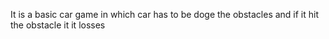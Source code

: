 It is a basic car game in which car has to be doge the obstacles and if it hit the obstacle it it losses

